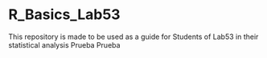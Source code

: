 # R_Basics_Lab53

This repository is made to be used as a guide for Students of Lab53 in their statistical analysis
Prueba
Prueba
